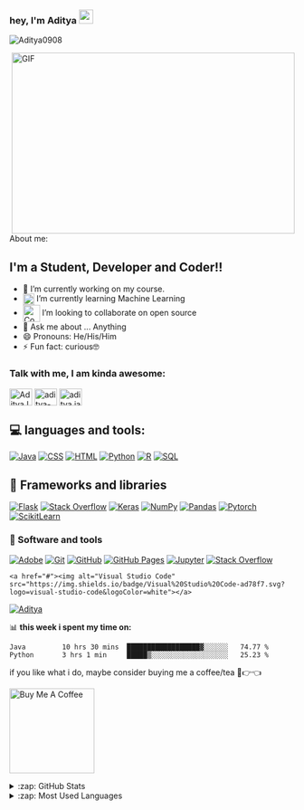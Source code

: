 ### hey, I'm Aditya <img src="https://media.giphy.com/media/hvRJCLFzcasrR4ia7z/giphy.gif" width="25px">

 <p align="left"> <img src="https://komarev.com/ghpvc/?username=Aditya0908" alt="Aditya0908" /> </p>
 <img align="right" alt="GIF" src="https://i.pinimg.com/originals/88/e5/a4/88e5a4a52f0d7725c5e56364422b79fc.gif" width="500" height="320" />

About me:
## I'm a Student, Developer and Coder!!
- 🔭 I’m currently working on my course.
- <img align="center" alt="Coding" width="20" src="https://raw.githubusercontent.com/TheDudeThatCode/TheDudeThatCode/master/Assets/Rocket.gif"> I’m currently learning Machine Learning
- <img align="center" alt="Coding" width="30" src="https://raw.githubusercontent.com/TheDudeThatCode/TheDudeThatCode/master/Assets/Developer.gif"> I’m looking to collaborate on open source
- 💬 Ask me about ... Anything
- 😄 Pronouns: He/His/Him
- ⚡ Fun fact: curious🤓


### Talk with me, I am kinda awesome:
<p align="left">
<a href="https://twitter.com/AdityaJ41316291" target="blank"><img align="center" src="https://cdn.jsdelivr.net/npm/simple-icons@3.0.1/icons/twitter.svg" alt="AdityaJ41316291" height="30" width="40" /></a>
<a href="https://www.linkedin.com/in/aditya-jain-a94425200" target="blank"><img align="center" src="https://cdn.jsdelivr.net/npm/simple-icons@3.0.1/icons/linkedin.svg" alt="aditya-jain-a94425200" height="30" width="40" /></a>
<a href="https://www.instagram.com/aditya.jain_09?r=nametag" target="blank"><img align="center" src="https://cdn.jsdelivr.net/npm/simple-icons@3.0.1/icons/instagram.svg" alt="aditya.jain_09" height="30" width="40" /></a>
</p>

## 💻 languages and tools:

<p>
    <a href="#"><img alt="Java" src="https://img.shields.io/badge/Java-007396.svg?logo=java&logoColor=white"></a>
    <a href="#"><img alt="CSS" src="https://img.shields.io/badge/CSS-1572B6.svg?logo=css3&logoColor=white"></a>
    <a href="#"><img alt="HTML" src="https://img.shields.io/badge/HTML-E34F26.svg?logo=html5&logoColor=white"></a>
    <a href="#"><img alt="Python" src="https://img.shields.io/badge/Python-14354C.svg?logo=python&logoColor=white"></a>
    <a href="#"><img alt="R" src="https://img.shields.io/badge/R-276DC3.svg?logo=r&logoColor=white"></a>
    <a href="#"><img alt="SQL" src="https://custom-icon-badges.herokuapp.com/badge/SQL-025E8C.svg?logo=database&logoColor=white"></a>
</p>

## 🧰 Frameworks and libraries

<p>
    <a href="#"><img alt="Flask" src="https://img.shields.io/badge/flask-49D.svg?logo=flask&logoColor=white"></a>
    <a href="#"><img alt="Stack Overflow" src="https://img.shields.io/badge/Matplotlib-%23ffffff.svg?style=for-the-badge&logo=Matplotlib&logoColor=black"></a>
    <a href="#"><img alt="Keras" src="https://img.shields.io/badge/Keras-D00000.svg?logo=Keras&logoColor=white"></a>
    <a href="#"><img alt="NumPy" src="https://img.shields.io/badge/Numpy-013243.svg?logo=numpy&logoColor=white"></a>
    <a href="#"><img alt="Pandas" src="https://img.shields.io/badge/Pandas-150458.svg?logo=pandas&logoColor=white"></a>
    <a href="#"><img alt="Pytorch" src="https://img.shields.io/badge/Pytorch-150.svg?logo=PyTorch&logoColor=white"></a>
    <a href="#"><img alt="ScikitLearn" src="https://img.shields.io/badge/scikit--learn-%23F7931E.svg?logo=scikit-learn&logoColor=white"></a>
</p>

### 👾 Software and tools

<p>
    <a href="#"><img alt="Adobe" src="https://img.shields.io/badge/Adobe-FF0000.svg?logo=adobe&logoColor=white"></a>
    <a href="#"><img alt="Git" src="https://img.shields.io/badge/Git-F05033.svg?logo=git&logoColor=white"></a>
    <a href="#"><img alt="GitHub" src="https://img.shields.io/badge/Github-%23121011.svg?logo=github&logoColor=white"></a>
    <a href="#"><img alt="GitHub Pages" src="https://img.shields.io/badge/GitHub%20Pages-327FC7.svg?logo=github&logoColor=white"></a>
    <a href="#"><img alt="Jupyter" src="https://img.shields.io/badge/Jupyter-F37626.svg?logo=Jupyter&logoColor=white"></a>
    <a href="#"><img alt="Stack Overflow" src="https://img.shields.io/badge/-Stack%20Overflow-FE7A16?logo=stack-overflow&logoColor=white"></a>

    <a href="#"><img alt="Visual Studio Code" src="https://img.shields.io/badge/Visual%20Studio%20Code-ad78f7.svg?logo=visual-studio-code&logoColor=white"></a>
</p>
 
<p align="left"> <a href="https://github.com/ryo-ma/github-profile-trophy"><img src="https://github-profile-trophy.vercel.app/?username=Aditya0908" alt="Aditya" /></a> </p>

📊 **this week i spent my time on:**
<!--START_SECTION:waka-->
```text
Java         10 hrs 30 mins  ██████████████████▓░░░░░░   74.77 % 
Python       3 hrs 1 min     █████▒░░░░░░░░░░░░░░░░░░░   25.23 % 

```
<!--END_SECTION:waka-->

if you like what i do, maybe consider buying me a coffee/tea 🥺👉👈

<a href="https://www.buymeacoffee.com/adityajain2021" target="_blank"><img src="https://cdn.buymeacoffee.com/buttons/v2/default-red.png" alt="Buy Me A Coffee" width="150" ></a>

<details>
  <summary>:zap: GitHub Stats</summary>

  <img align="left" alt="Aditya's GitHub Stats" src="https://github-readme-stats.vercel.app/api?username=Aditya0908&show_icons=true&hide_border=true" />

</details>

<details>
  <summary>:zap: Most Used Languages</summary>

<img align="left" alt="Aditya's GitHub Top Languages" src="https://github-readme-stats.vercel.app/api/top-langs/?username=Aditya0908" />

</details>



